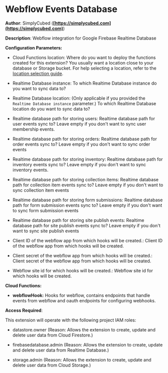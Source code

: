 # Webflow Events Database

**Author**: SimplyCubed (**[https://simplycubed.com](https://simplycubed.com)**)

**Description**: Webflow integration for Google Firebase Realtime Database

**Configuration Parameters:**

- Cloud Functions location: Where do you want to deploy the functions created for this extension? You usually want a location close to your database or Storage bucket. For help selecting a location, refer to the [location selection guide](https://firebase.google.com/docs/functions/locations).

- Realtime Database instance: To which Realtime Database instance do you want to sync data to?

- Realtime Database location: (Only applicable if you provided the `Realtime Database instance` parameter.) To which Realtime Database location do you want to sync data to?

- Realtime database path for storing users: Realtime database path for user events sync to? Leave empty if you don't want to sync user membership events.

- Realtime database path for storing orders: Realtime database path for order events sync to? Leave empty if you don't want to sync order events

- Realtime database path for storing inventory: Realtime database path for inventory events sync to? Leave empty if you don't want to sync inventory events.

- Realtime database path for storing collection items: Realtime database path for collection item events sync to? Leave empty if you don't want to sync collection item events

- Realtime database path for storing form submissions: Realtime database path for form submission events sync to? Leave empty if you don't want to sync form submission events

- Realtime database path for storing site publish events: Realtime database path for site publish events sync to? Leave empty if you don't want to sync site publish events

- Client ID of the webflow app from which hooks will be created.: Client ID of the webflow app from which hooks will be created.

- Client secret of the webflow app from which hooks will be created.: Client secret of the webflow app from which hooks will be created.

- Webflow site id for which hooks will be created.: Webflow site id for which hooks will be created.

**Cloud Functions:**

- **webflowHook:** Hooks for webflow, contains endpoints that handle events from webflow and oauth endpoints for configuring webhooks.

**Access Required**:

This extension will operate with the following project IAM roles:

- datastore.owner (Reason: Allows the extension to create, update and delete user data from Cloud Firestore.)

- firebasedatabase.admin (Reason: Allows the extension to create, update and delete user data from Realtime Database.)

- storage.admin (Reason: Allows the extension to create, update and delete user data from Cloud Storage.)

